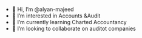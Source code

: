 - 👋 Hi, I’m @alyan-majeed
- 👀 I’m interested in Accounts &Audit
- 🌱 I’m currently learning Charted Accountancy 
- 💞️ I’m looking to collaborate on auditot companies 
